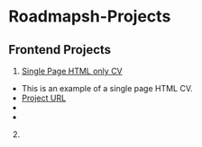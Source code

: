 # Roadmapsh-Projects

## Frontend Projects

1. [Single Page HTML only CV](https://roadmap.sh/projects/single-page-cv)

- This is an example of a single page HTML CV.
- [Project URL](https://github.com/stanleykikombo/Roadmapsh-Projects/tree/main/Frontend/singlePageCV)
- 
- 



2. 
   

